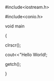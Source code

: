  #include<iostream.h>
 
 #include<conio.h>
 
 void main
 
 {

clrscr();

cout<<"Hello World!;
 
 getch();

}
